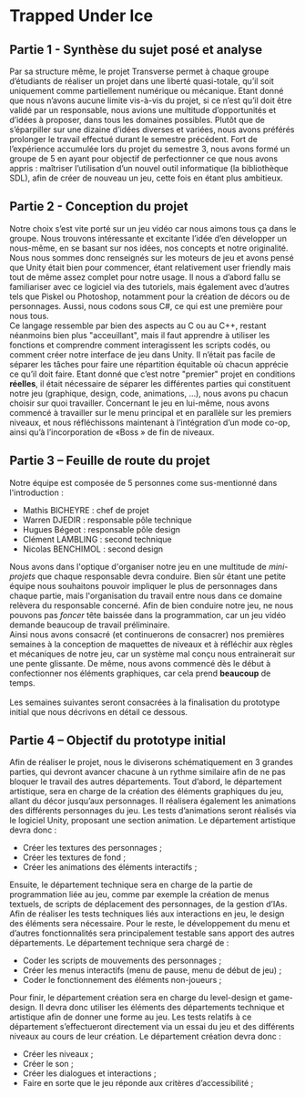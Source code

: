 # Trapped Under Ice

## Partie 1 - Synthèse du sujet posé et analyse

Par sa structure même, le projet Transverse permet à chaque groupe d’étudiants de réaliser un projet dans une liberté quasi-totale, qu’il soit uniquement comme partiellement numérique ou mécanique.
Etant donné que nous n’avons aucune limite vis-à-vis du projet, si ce n’est qu’il doit être validé par un responsable, nous avions une multitude d’opportunités et d’idées à proposer, dans tous les domaines possibles. Plutôt que de s’éparpiller sur une dizaine d’idées diverses et variées, nous avons préférés prolonger le travail effectué durant le semestre précédent.
Fort de l’expérience accumulée lors du projet du semestre 3, nous avons formé un groupe de 5 en ayant pour objectif de perfectionner ce que nous avons appris : maîtriser l’utilisation d’un nouvel outil informatique (la bibliothèque SDL), afin de créer de nouveau un jeu, cette fois en étant plus ambitieux.


## Partie 2 - Conception du projet

Notre choix s’est vite porté sur un jeu vidéo car nous aimons tous ça dans le groupe. Nous trouvons intéressante et excitante l’idée d’en développer un nous-même, en se basant sur nos idées, nos concepts et notre originalité.<br/>
Nous nous sommes donc renseignés sur les moteurs de jeu et avons pensé que Unity était bien pour commencer, étant relativement user friendly mais tout de même assez complet pour notre usage. Il nous a d’abord fallu se familiariser avec ce logiciel via des tutoriels, mais également avec d’autres tels que Piskel ou Photoshop, notamment pour la création de décors ou de personnages. Aussi, nous codons sous C#, ce qui est une première pour nous tous.<br/>
Ce langage ressemble par bien des aspects au C ou au C++, restant néanmoins bien plus "acceuillant", mais il faut apprendre à utiliser les fonctions et comprendre comment interagissent les scripts codés, ou comment créer notre interface de jeu dans Unity.
Il n’était pas facile de séparer les tâches pour faire une répartition équitable où chacun apprécie ce qu’il doit faire. Etant donné que c’est notre "premier" projet en conditions <b>réelles</b>, il était nécessaire de séparer les différentes parties qui constituent notre jeu (graphique, design, code, animations, …), nous avons pu chacun choisir sur quoi travailler. Concernant le jeu en lui-même, nous avons commencé à travailler sur le menu principal et en parallèle sur les premiers niveaux, et nous réfléchissons maintenant à l’intégration d’un mode co-op, ainsi qu’à l’incorporation de «Boss » de fin de niveaux. 

## Partie 3 – Feuille de route du projet 

Notre équipe est composée de 5 personnes come sus-mentionné dans l'introduction :
- Mathis BICHEYRE : chef de projet
- Warren DJEDIR : responsable pôle technique
- Hugues Bégeot : responsable pôle design
- Clément LAMBLING : second technique 
- Nicolas BENCHIMOL : second design

Nous avons dans l'optique d'organiser notre jeu en une multitude de <i>mini-projets</i> que chaque responsable devra conduire. Bien sûr étant une petite équipe nous souhaitons pouvoir impliquer le plus de personnages dans chaque partie, mais l'organisation du travail entre nous dans ce domaine relèvera du responsable concerné.
Afin de bien conduire notre jeu, ne nous pouvons pas <i>foncer</i> tête baissée dans la programmation, car un jeu vidéo demande beaucoup de travail préliminaire.<br/>
Ainsi nous avons consacré (et continuerons de consacrer) nos premières semaines à la conception de maquettes de niveaux et à réfléchir aux règles et mécaniques de notre jeu, car un système mal conçu nous entrainerait sur une pente glissante. De même, nous avons commencé dès le début à confectionner nos éléments graphiques, car cela prend <b>beaucoup</b> de temps.<br/><br/>
Les semaines suivantes seront consacrées à la finalisation du prototype initial que nous décrivons en détail ce dessous.

## Partie 4 – Objectif du prototype initial

Afin de réaliser le projet, nous le diviserons schématiquement en 3 grandes parties, qui devront avancer chacune à un rythme similaire afin de ne pas bloquer le travail des autres départements. 
Tout d’abord, le département artistique, sera en charge de la création des éléments graphiques du jeu, allant du décor jusqu’aux personnages. Il réalisera également les animations des différents personnages du jeu. Les tests d’animations seront réalisés via le logiciel Unity, proposant une section animation.
Le département artistique devra donc :
-	Créer les textures des personnages ;
-	Créer les textures de fond ;
-	Créer les animations des éléments interactifs ;

Ensuite, le département technique sera en charge de la partie de programmation liée au jeu, comme par exemple la création de menus textuels, de scripts de déplacement des personnages, de la gestion d’IAs. Afin de réaliser les tests techniques liés aux interactions en jeu, le design des éléments sera nécessaire. Pour le reste, le développement du menu et d’autres fonctionnalités sera principalement testable sans apport des autres départements.
Le département technique sera chargé de :
-	Coder les scripts de mouvements des personnages ;
-	Créer les menus interactifs (menu de pause, menu de début de jeu) ;
-	Coder le fonctionnement des éléments non-joueurs ;

Pour finir, le département création sera en charge du level-design et game-design. Il devra donc utiliser les éléments des départements technique et artistique afin de donner une forme au jeu. Les tests relatifs à ce département s’effectueront directement via un essai du jeu et des différents niveaux au cours de leur création.
Le département création devra donc :
-	Créer les niveaux ;
-	Créer le son ;
-	Créer les dialogues et interactions ;
-	Faire en sorte que le jeu réponde aux critères d’accessibilité ;

